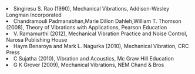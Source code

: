<li>Singiresu S. Rao (1990), Mechanical Vibrations, Addison-Wesley Longman Incorporated</li>
<li>Chandramouli Padmanabhan,Marie Dillon Dahleh,William T. Thomson (2008), Theory of Vibrations with Applications, Pearson Education</li>
<li>V. Ramamurthi (2012), Mechanical Vibration Practice and Noise Control, Narosa Publishing House</li>
<li>Haym Benaroya and Mark L. Nagurka (2010), Mechanical Vibration, CRC Press</li>
<li>C Sujatha (2010), Vibration and Acoustics, Mc Graw Hill Education</li>
<li>G K Grover (2009), Mechanical Vibrations, NEM Chand & Bros</li>


